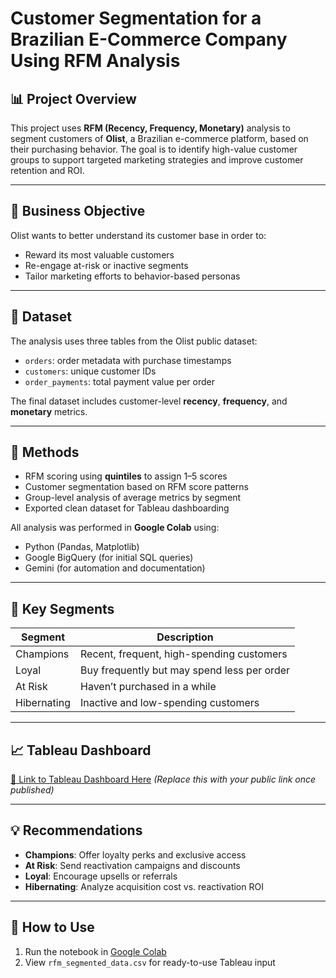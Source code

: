 # Customer Segmentation for a Brazilian E-Commerce Company Using RFM Analysis

## 📊 Project Overview

This project uses **RFM (Recency, Frequency, Monetary)** analysis to segment customers of **Olist**, a Brazilian e-commerce platform, based on their purchasing behavior. The goal is to identify high-value customer groups to support targeted marketing strategies and improve customer retention and ROI.

---

## 🧠 Business Objective

Olist wants to better understand its customer base in order to:
- Reward its most valuable customers
- Re-engage at-risk or inactive segments
- Tailor marketing efforts to behavior-based personas

---

## 📁 Dataset

The analysis uses three tables from the Olist public dataset:
- `orders`: order metadata with purchase timestamps
- `customers`: unique customer IDs
- `order_payments`: total payment value per order

The final dataset includes customer-level **recency**, **frequency**, and **monetary** metrics.

---

## 🧮 Methods

- RFM scoring using **quintiles** to assign 1–5 scores
- Customer segmentation based on RFM score patterns
- Group-level analysis of average metrics by segment
- Exported clean dataset for Tableau dashboarding

All analysis was performed in **Google Colab** using:
- Python (Pandas, Matplotlib)
- Google BigQuery (for initial SQL queries)
- Gemini (for automation and documentation)

---

## 📌 Key Segments

| Segment        | Description                                 |
|----------------|---------------------------------------------|
| Champions      | Recent, frequent, high-spending customers   |
| Loyal          | Buy frequently but may spend less per order |
| At Risk        | Haven’t purchased in a while                |
| Hibernating    | Inactive and low-spending customers         |

---

## 📈 Tableau Dashboard

[🔗 Link to Tableau Dashboard Here](#) *(Replace this with your public link once published)*

---

## 💡 Recommendations

- **Champions**: Offer loyalty perks and exclusive access
- **At Risk**: Send reactivation campaigns and discounts
- **Loyal**: Encourage upsells or referrals
- **Hibernating**: Analyze acquisition cost vs. reactivation ROI

---

## 🚀 How to Use

1. Run the notebook in [Google Colab](https://colab.research.google.com/)
2. View `rfm_segmented_data.csv` for ready-to-use Tableau input


